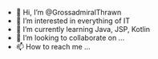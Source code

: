 - 👋 Hi, I’m @GrossadmiralThrawn
- 👀 I’m interested in everything of IT
- 🌱 I’m currently learning Java, JSP, Kotlin
- 💞️ I’m looking to collaborate on ...
- 📫 How to reach me ...

<!---
GrossadmiralThrawn/GrossadmiralThrawn is a ✨ special ✨ repository because its `README.md` (this file) appears on your GitHub profile.
You can click the Preview link to take a look at your changes.
--->
